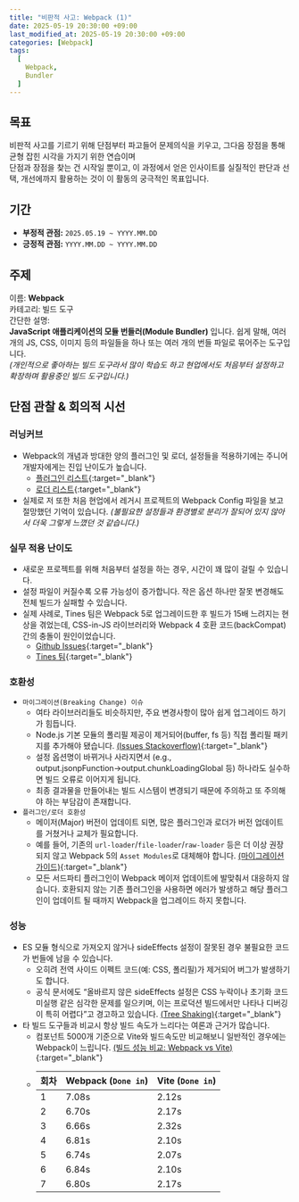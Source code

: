 ```yaml
---
title: "비판적 사고: Webpack (1)"
date: 2025-05-19 20:30:00 +09:00
last_modified_at: 2025-05-19 20:30:00 +09:00
categories: [Webpack]
tags:
  [
    Webpack,
    Bundler
  ]
---
```



## 목표
비판적 사고를 기르기 위해 단점부터 파고들어 문제의식을 키우고, 그다음 장점을 통해 균형 잡힌 시각을 가지기 위한 연습이며    
단점과 장점을 찾는 건 시작일 뿐이고, 이 과정에서 얻은 인사이트를 실질적인 판단과 선택, 개선에까지 활용하는 것이 이 활동의 궁극적인 목표입니다.

## 기간
- **부정적 관점:** `2025.05.19 ~ YYYY.MM.DD`
- **긍정적 관점:** `YYYY.MM.DD ~ YYYY.MM.DD`

## 주제
이름: **Webpack**   
카테고리: 빌드 도구  
간단한 설명:   
**JavaScript 애플리케이션의 모듈 번들러(Module Bundler)** 입니다. 쉽게 말해, 여러 개의 JS, CSS, 이미지 등의 파일들을 하나 또는 여러 개의 번들 파일로 묶어주는 도구입니다.    
*(개인적으로 좋아하는 빌드 도구라서 많이 학습도 하고 현업에서도 처음부터 설정하고 확장하며 활용중인 빌드 도구입니다.)* 

## 단점 관찰 & 회의적 시선
### 러닝커브 
  - Webpack의 개념과 방대한 양의 플러그인 및 로더, 설정들을 적용하기에는 주니어 개발자에게는 진입 난이도가 높습니다.
    - [플러그인 리스트](https://github.com/webpack/docs/wiki/list-of-plugins){:target="_blank"}
    - [로더 리스트](https://github.com/webpack/docs/wiki/list-of-loaders){:target="_blank"}
  - 실제로 저 또한 처음 현업에서 레거시 프로젝트의 Webpack Config 파일을 보고 절망했던 기억이 있습니다. *(불필요한 설정들과 환경별로 분리가 잘되어 있지 않아서 더욱 그렇게 느꼈던 것 같습니다.)*

### 실무 적용 난이도
- 새로운 프로젝트를 위해 처음부터 설정을 하는 경우, 시간이 꽤 많이 걸릴 수 있습니다.
- 설정 파일이 커질수록 오류 가능성이 증가합니다. 작은 옵션 하나만 잘못 변경해도 전체 빌드가 실패할 수 있습니다.
- 실제 사례로, Tines 팀은 Webpack 5로 업그레이드한 후 빌드가 15배 느려지는 현상을 겪었는데, CSS-in-JS 라이브러리와 Webpack 4 호환 코드(backCompat) 간의 충돌이 원인이었습니다.
  - [Github Issues](https://github.com/webpack/webpack/issues/14580){:target="_blank"}
  - [Tines 팀](https://www.tines.com/blog/understanding-why-our-build-got-15x-slower-with-webpack-5/#:~:text=We%20opened%20an%20issue%20for,need%20for%20the%20problematic%20code){:target="_blank"}

### 호환성
- `마이그레이션(Breaking Change) 이슈`
  - 여타 라이브러리들도 비슷하지만, 주요 변경사항이 많아 쉽게 업그레이드 하기가 힘듭니다.
  - Node.js 기본 모듈의 폴리필 제공이 제거되어(buffer, fs 등) 직접 폴리필 패키지를 추가해야 됐습니다.
    [(Issues Stackoverflow)](https://stackoverflow.com/questions/64557638/how-to-polyfill-node-core-modules-in-webpack-5#:~:text=%3E%20BREAKING%20CHANGE%3A%20webpack%20,configure%20a%20polyfill%20for%20it){:target="_blank"}
  - 설정 옵션명이 바뀌거나 사라지면서 (e.g., output.jsonpFunction→output.chunkLoadingGlobal 등) 하나라도 실수하면 빌드 오류로 이어지게 됩니다.
  - 최종 결과물을 만들어내는 빌드 시스템이 변경되기 때문에 주의하고 또 주의해야 하는 부담감이 존재합니다.  
- `플러그인/로더 호환성`
  - 메이저(Major) 버전이 업데이트 되면, 많은 플러그인과 로더가 버전 업데이트를 거쳤거나 교체가 필요합니다.
  - 예를 들어, 기존의 `url-loader`/`file-loader`/`raw-loader` 등은 더 이상 권장되지 않고 Webpack 5의 `Asset Modules`로 대체해야 합니다. [(마이그레이션 가이드)](https://webpack.js.org/migrate/5/#clean-up-configuration){:target="_blank"}
  - 모든 서드파티 플러그인이 Webpack 메이저 업데이트에 발맞춰서 대응하지 않습니다. 호환되지 않는 기존 플러그인을 사용하면 에러가 발생하고 해당 플러그인이 업데이트 될 때까지 Webpack을 업그레이드 하지 못합니다.

### 성능
- ES 모듈 형식으로 가져오지 않거나 sideEffects 설정이 잘못된 경우 불필요한 코드가 번들에 남을 수 있습니다.
  - 오히려 전역 사이드 이펙트 코드(예: CSS, 폴리필)가 제거되어 버그가 발생하기도 합니다.
  - 공식 문서에도 “올바르지 않은 sideEffects 설정은 CSS 누락이나 초기화 코드 미실행 같은 심각한 문제를 일으키며, 이는 프로덕션 빌드에서만 나타나 디버깅이 특히 어렵다”고 경고하고 있습니다. [(Tree Shaking)](https://webpack.js.org/guides/tree-shaking/){:target="_blank"}
- 타 빌드 도구들과 비교시 항상 빌드 속도가 느리다는 여론과 근거가 많습니다. 
  - 컴포넌트 5000개 기준으로 Vite와 빌드속도만 비교해보니 일반적인 경우에는 Webpack이 느립니다. [(빌드 성능 비교: Webpack vs Vite)](https://github.com/hajeonghun/webpack-vs-vite-build-test?tab=readme-ov-file#-%EB%B9%8C%EB%93%9C-%EC%84%B1%EB%8A%A5-%EB%B9%84%EA%B5%90-webpack-vs-vite){:target="_blank"}
  - | 회차 | **Webpack** (`Done in`) | **Vite** (`Done in`) |
    | -- | ----------------------- | -------------------- |
    | 1  | 7.08s                   | 2.12s                |
    | 2  | 6.70s                   | 2.17s                |
    | 3  | 6.66s                   | 2.32s                |
    | 4  | 6.81s                   | 2.10s                |
    | 5  | 6.74s                   | 2.07s                |
    | 6  | 6.84s                   | 2.10s                |
    | 7  | 6.80s                   | 2.17s                |

